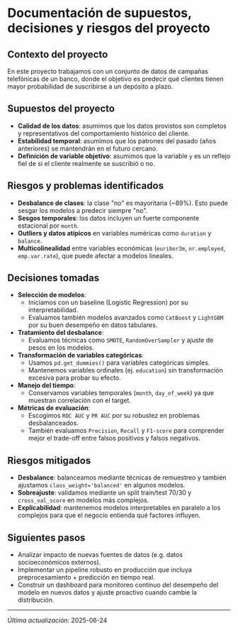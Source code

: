 # Documentación de supuestos, decisiones y riesgos del proyecto

## Contexto del proyecto
En este proyecto trabajamos con un conjunto de datos de campañas telefónicas de un banco, donde el objetivo es predecir qué clientes tienen mayor probabilidad de suscribirse a un depósito a plazo.

## Supuestos del proyecto
- **Calidad de los datos**: asumimos que los datos provistos son completos y representativos del comportamiento histórico del cliente.
- **Estabilidad temporal**: asumimos que los patrones del pasado (años anteriores) se mantendrán en el futuro cercano.
- **Definición de variable objetivo**: asumimos que la variable `y` es un reflejo fiel de si el cliente realmente se suscribió o no.

## Riesgos y problemas identificados
- **Desbalance de clases**: la clase "no" es mayoritaria (~89%). Esto puede sesgar los modelos a predecir siempre "no".
- **Sesgos temporales**: los datos incluyen un fuerte componente estacional por `month`.
- **Outliers y datos atípicos** en variables numéricas como `duration` y `balance`.
- **Multicolinealidad** entre variables económicas (`euribor3m`, `nr.employed`, `emp.var.rate`), que puede afectar a modelos lineales.

## Decisiones tomadas
- **Selección de modelos**:
  - Iniciamos con un baseline (Logistic Regression) por su interpretabilidad.
  - Evaluamos también modelos avanzados como `CatBoost` y `LightGBM` por su buen desempeño en datos tabulares.
- **Tratamiento del desbalance**:
  - Evaluamos técnicas como `SMOTE`, `RandomOverSampler` y ajuste de pesos en los modelos.
- **Transformación de variables categóricas**:
  - Usamos `pd.get_dummies()` para variables categóricas simples.
  - Mantenemos variables ordinales (ej. `education`) sin transformación excesiva para probar su efecto.
- **Manejo del tiempo**:
  - Conservamos variables temporales (`month`, `day_of_week`) ya que muestran correlación con el target.
- **Métricas de evaluación**:
  - Escogimos `ROC AUC` y `PR AUC` por su robustez en problemas desbalanceados.
  - También evaluamos `Precision`, `Recall` y `F1-score` para comprender mejor el trade-off entre falsos positivos y falsos negativos.

## Riesgos mitigados
- **Desbalance**: balanceamos mediante técnicas de remuestreo y también ajustamos `class_weight='balanced'` en algunos modelos.
- **Sobreajuste**: validamos mediante un split train/test 70/30 y `cross_val_score` en modelos más complejos.
- **Explicabilidad**: mantenemos modelos interpretables en paralelo a los complejos para que el negocio entienda qué factores influyen.

## Siguientes pasos
- Analizar impacto de nuevas fuentes de datos (e.g. datos socioeconómicos externos).
- Implementar un pipeline robusto en producción que incluya preprocesamiento + predicción en tiempo real.
- Construir un dashboard para monitoreo continuo del desempeño del modelo en nuevos datos y ajuste proactivo cuando cambie la distribución.

---

*Última actualización:* 2025-06-24
